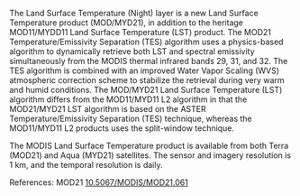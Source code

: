 The Land Surface Temperature (Night) layer is a new Land Surface Temperature product (MOD/MYD21), in addition to the heritage MOD11/MYDD11 Land Surface Temperature (LST) product. The MOD21 Temperature/Emissivity Separation (TES) algorithm uses a physics-based algorithm to dynamically retrieve both LST and spectral emissivity simultaneously from the MODIS thermal infrared bands 29, 31, and 32. The TES algorithm is combined with an improved Water Vapor Scaling (WVS) atmospheric correction scheme to stabilize the retrieval during very warm and humid conditions. The MOD/MYD21 Land Surface Temperature (LST) algorithm differs from the MOD11/MYD11 L2 algorithm in that the MOD21/MYD21 LST algorithm is based on the ASTER Temperature/Emissivity Separation (TES) technique, whereas the MOD11/MYD11 L2 products uses the split-window technique.

The MODIS Land Surface Temperature product is available from both Terra (MOD21) and Aqua (MYD21) satellites. The sensor and imagery resolution is 1 km, and the temporal resolution is daily.

References: MOD21 [10.5067/MODIS/MOD21.061](https://doi.org/10.5067/MODIS/MOD21.061)